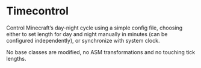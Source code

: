 # Timecontrol
Control Minecraft’s day-night cycle using a simple config file, choosing either to set length for day and night manually in minutes (can be configured 
independently), or synchronize with system clock.

No base classes are modified, no ASM transformations and no touching tick lengths.
